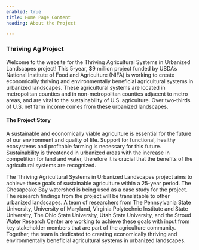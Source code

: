 ```yaml
---
enabled: true
title: Home Page Content
heading: About the Project

---
```

### Thriving Ag Project 

Welcome to the website for the Thriving Agricultural Systems in Urbanized Landscapes project! This 5-year, $9 million project funded by USDA’s National Institute of Food and Agriculture (NIFA) is working to create economically thriving and environmentally beneficial agricultural systems in urbanized landscapes. These agricultural systems are located in metropolitan counties and in non-metropolitan counties adjacent to metro areas, and are vital to the sustainability of U.S. agriculture. Over two-thirds of U.S. net farm income comes from these urbanized landscapes.

#### The Project Story

A sustainable and economically viable agriculture is essential for the future of our environment and quality of life. Support for functional, healthy ecosystems and profitable farming is necessary for this future. Sustainability is threatened in urbanized areas with the increase in competition for land and water, therefore it is crucial that the benefits of the agricultural systems are recognized.

The Thriving Agricultural Systems in Urbanized Landscapes project aims to achieve these goals of sustainable agriculture within a 25-year period. The Chesapeake Bay watershed is being used as a case study for the project. The research findings from the project will be translatable to other urbanized landscapes. A team of researchers from The Pennsylvania State University, University of Maryland, Virginia Polytechnic Institute and State University, The Ohio State University, Utah State University, and the Stroud Water Research Center are working to achieve these goals with input from key stakeholder members that are part of the agriculture community. Together, the team is dedicated to creating economically thriving and environmentally beneficial agricultural systems in urbanized landscapes.